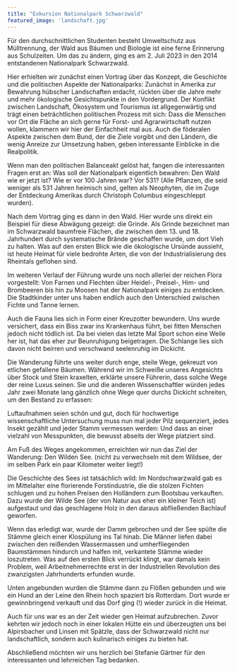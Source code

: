 ```yaml
---
title: "Exkursion Nationalpark Schwarzwald"
featured_image: 'landschaft.jpg'
---
```

Für den durchschnittlichen Studenten besteht Umweltschutz aus
Mülltrennung, der Wald aus Bäumen und Biologie ist eine ferne
Erinnerung aus Schulzeiten. Um das zu ändern, ging es am 2. Juli
2023 in den 2014 entstandenen Nationalpark Schwarzwald.

Hier erhielten wir zunächst einen Vortrag über das Konzept, die
Geschichte und die politischen Aspekte der Nationalparks: Zunächst
in Amerika zur Bewahrung hübscher Landschaften erdacht, rückten
über die Jahre mehr und mehr ökologische Gesichtspunkte in den
Vordergrund. Der Konflikt zwischen Landschaft, Ökosystem und Tourismus
ist allgegenwärtig und trägt einen beträchtlichen politischen Prozess
mit sich: Dass die Menschen vor Ort die Fläche an sich gerne für
Forst- und Agrarwirtschaft nutzen wollen, klammern wir hier der
Einfachheit mal aus. Auch die föderalen Aspekte zwischen dem Bund,
der die Ziele vorgibt und den Ländern, die wenig Anreize zur Umsetzung
haben, geben interessante Einblicke in die Realpolitik.

Wenn man den politischen Balanceakt gelöst hat, fangen die interessanten
Fragen erst an: Was soll der Nationalpark eigentlich bewahren: Den
Wald wie er jetzt ist? Wie er vor 100 Jahren war? Vor 531? (Alle
Pflanzen, die seid weniger als 531 Jahren heimisch sind, gelten als
Neophyten, die im Zuge der Entdeckung Amerikas durch Christoph
Columbus eingeschleppt wurden).

Nach dem Vortrag ging es dann in den Wald. Hier wurde uns direkt
ein Beispiel für diese Abwägung gezeigt: die Grinde. Als Grinde
bezeichnet man im Schwarzwald baumfreie Flächen, die zwischen dem
13. und 18. Jahrhundert durch systematische Brände geschaffen wurde,
um dort Vieh zu halten. Was auf den ersten Blick wie die ökologische
Ursünde aussieht, ist heute Heimat für viele bedrohte Arten, die
von der Industrialisierung des Rheintals geflohen sind.

Im weiteren Verlauf der Führung wurde uns noch allerlei der reichen
Flora vorgestellt: Von Farnen und Flechten über Heidel-, Preisel-,
Him- und Brombeeren bis hin zu Moosen hat der Nationalpark einiges
zu entdecken. Die Stadtkinder unter uns haben endlich auch den
Unterschied zwischen Fichte und Tanne lernen.

Auch die Fauna lies sich in Form einer Kreuzotter bewundern. Uns
wurde versichert, dass ein Biss zwar ins Krankenhaus führt, bei
fitten Menschen jedoch nicht tödlich ist. Da bei vielen das letzte
Mal Sport schon eine Weile her ist, hat das eher zur Beunruhigung
beigetragen. Die Schlange lies sich davon nicht beirren und verschwand
seelenruhig im Dickicht.

Die Wanderung führte uns weiter durch enge, steile Wege, gekreuzt
von etlichen gefallene Bäumen. Während wir im Schweiße unseres
Angesichts über Stock und Stein kraxelten, erklärte unsere Führerin,
dass solche Wege der reine Luxus seinen. Sie und die anderen
Wissenschaftler würden jedes Jahr zwei Monate lang gänzlich ohne
Wege quer durchs Dickicht schreiten, um den Bestand zu erfassen:

Luftaufnahmen seien schön und gut, doch für hochwertige wissenschaftliche
Untersuchung muss nun mal jeder Pilz sequenziert, jedes Insekt
gezählt und jeder Stamm vermessen werden: Und dass an einer vielzahl
von Messpunkten, die bewusst abseits der Wege platziert sind.

Am Fuß des Weges angekommen, erreichten wir nun das Ziel der
Wanderung: Den Wilden See. (nicht zu verwechseln mit dem Wildsee,
der im selben Park ein paar Kilometer weiter liegt!)

Die Geschichte des Sees ist tatsächlich wild: Im Nordschwarzwald
gab es im Mittelalter eine florierende Forstindustrie, die die
stolzen Fichten schlugen und zu hohen Preisen den Holländern zum
Bootsbau verkauften. Dazu wurde der Wilde See (der von Natur aus
eher ein kleiner Teich ist) aufgestaut und das geschlagene Holz in
den daraus abfließenden Bachlauf geworfen.

Wenn das erledigt war, wurde der Damm gebrochen und der See spülte
die Stämme gleich einer Klospülung ins Tal hinab. Die Männer liefen
dabei zwischen den reißenden Wassermassen und umherfliegenden
Baumstämmen hindurch und halfen mit, verkantete Stämme wieder
loszutreten. Was auf den ersten Blick verrückt klingt, war damals
kein Problem, weil Arbeitnehmerrechte erst in der Industriellen
Revolution des zwanzigsten Jahrhunderts erfunden wurde.

Unten angebunden wurden die Stämme dann zu Flößen gebunden und wie
ein Hund an der Leine den Rhein hoch spaziert bis Rotterdam. Dort
wurde er gewinnbringend verkauft und das Dorf ging (!) wieder zurück
in die Heimat.

Auch für uns war es an der Zeit wieder gen Heimat aufzubrechen. Zuvor
kehrten wir jedoch noch in einer lokalen Hütte ein und überzeugten uns
bei Alpirsbacher und Linsen mit Spätzle, dass der Schwarzwald nicht 
nur landschaftlich, sondern auch kulinarisch einiges zu bieten hat.

Abschließend möchten wir uns herzlich bei Stefanie Gärtner
für den interessanten und lehrreichen Tag bedanken.

